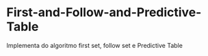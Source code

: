 # First-and-Follow-and-Predictive-Table
Implementa do algoritmo first set, follow set e Predictive Table
